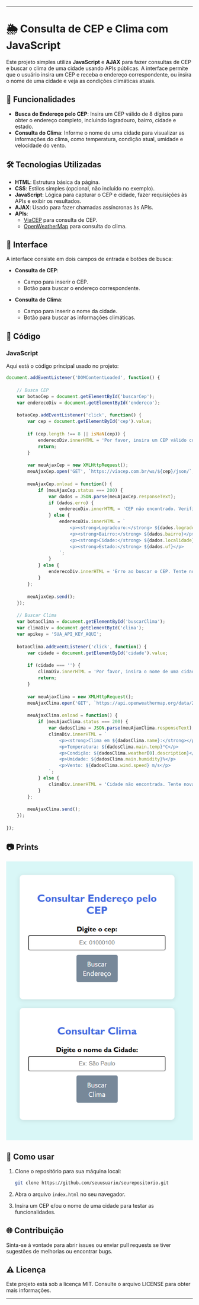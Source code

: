 
---

# 🌦️ Consulta de CEP e Clima com JavaScript

Este projeto simples utiliza **JavaScript** e **AJAX** para fazer consultas de CEP e buscar o clima de uma cidade usando APIs públicas. A interface permite que o usuário insira um CEP e receba o endereço correspondente, ou insira o nome de uma cidade e veja as condições climáticas atuais.

## 🚀 Funcionalidades

- **Busca de Endereço pelo CEP**: Insira um CEP válido de 8 dígitos para obter o endereço completo, incluindo logradouro, bairro, cidade e estado.
- **Consulta do Clima**: Informe o nome de uma cidade para visualizar as informações do clima, como temperatura, condição atual, umidade e velocidade do vento.

## 🛠️ Tecnologias Utilizadas

- **HTML**: Estrutura básica da página.
- **CSS**: Estilos simples (opcional, não incluído no exemplo).
- **JavaScript**: Lógica para capturar o CEP e cidade, fazer requisições às APIs e exibir os resultados.
- **AJAX**: Usado para fazer chamadas assíncronas às APIs.
- **APIs**:
  - [ViaCEP](https://viacep.com.br/) para consulta de CEP.
  - [OpenWeatherMap](https://openweathermap.org/) para consulta do clima.

## 🎨 Interface

A interface consiste em dois campos de entrada e botões de busca:

- **Consulta de CEP**: 
  - Campo para inserir o CEP.
  - Botão para buscar o endereço correspondente.

- **Consulta de Clima**: 
  - Campo para inserir o nome da cidade.
  - Botão para buscar as informações climáticas.

## 📜 Código

### JavaScript

Aqui está o código principal usado no projeto:

```javascript
document.addEventListener('DOMContentLoaded', function() {

    // Busca CEP
    var botaoCep = document.getElementById('buscarCep');
    var enderecoDiv = document.getElementById('endereco');

    botaoCep.addEventListener('click', function() {
        var cep = document.getElementById('cep').value;

        if (cep.length !== 8 || isNaN(cep)) {
            enderecoDiv.innerHTML = 'Por favor, insira um CEP válido com 8 dígitos.';
            return;
        }

        var meuAjaxCep = new XMLHttpRequest();
        meuAjaxCep.open('GET', `https://viacep.com.br/ws/${cep}/json/`, true);

        meuAjaxCep.onload = function() {
            if (meuAjaxCep.status === 200) {
                var dados = JSON.parse(meuAjaxCep.responseText);
                if (dados.erro) {
                    enderecoDiv.innerHTML = 'CEP não encontrado. Verifique e tente novamente';
                } else {
                    enderecoDiv.innerHTML = `
                        <p><strong>Logradouro:</strong> ${dados.logradouro}</p>
                        <p><strong>Bairro:</strong> ${dados.bairro}</p>
                        <p><strong>Cidade:</strong> ${dados.localidade}</p>
                        <p><strong>Estado:</strong> ${dados.uf}</p>
                    `;
                }
            } else {
                enderecoDiv.innerHTML = 'Erro ao buscar o CEP. Tente novamente mais tarde.';
            }
        };

        meuAjaxCep.send();
    });

    // Buscar Clima
    var botaoClima = document.getElementById('buscarClima');
    var climaDiv = document.getElementById('clima');
    var apikey = 'SUA_API_KEY_AQUI';

    botaoClima.addEventListener('click', function() {
        var cidade = document.getElementById('cidade').value;

        if (cidade === '') {
            climaDiv.innerHTML = 'Por favor, insira o nome de uma cidade.';
            return;
        }

        var meuAjaxClima = new XMLHttpRequest();
        meuAjaxClima.open('GET', `https://api.openweathermap.org/data/2.5/weather?q=${cidade}&appid=${apikey}&lang=pt_br&units=metric`, true);

        meuAjaxClima.onload = function() {
            if (meuAjaxClima.status === 200) {
                var dadosClima = JSON.parse(meuAjaxClima.responseText);
                climaDiv.innerHTML = `
                    <p><strong>Clima em ${dadosClima.name}:</strong></p>
                    <p>Temperatura: ${dadosClima.main.temp}°C</p>
                    <p>Condição: ${dadosClima.weather[0].description}</p>
                    <p>Umidade: ${dadosClima.main.humidity}%</p>
                    <p>Vento: ${dadosClima.wind.speed} m/s</p>
                `;
            } else {
                climaDiv.innerHTML = 'Cidade não encontrada. Tente novamente.';
            }
        };

        meuAjaxClima.send();
    });

});
```

## 📷 Prints
![Página finalizada](images/consultas.png)

## 📝 Como usar

1. Clone o repositório para sua máquina local:
   ```bash
   git clone https://github.com/seuusuario/seurepositorio.git
   ```

2. Abra o arquivo `index.html` no seu navegador.

3. Insira um CEP e/ou o nome de uma cidade para testar as funcionalidades.

## 🌐 Contribuição

Sinta-se à vontade para abrir issues ou enviar pull requests se tiver sugestões de melhorias ou encontrar bugs.

## ⚠️ Licença

Este projeto está sob a licença MIT. Consulte o arquivo LICENSE para obter mais informações.

---